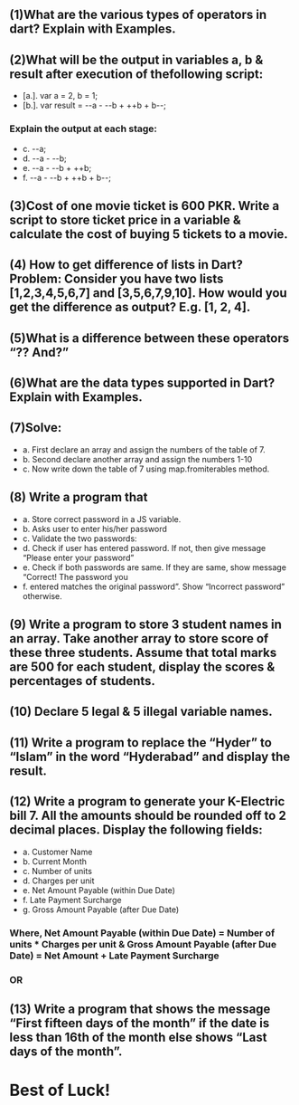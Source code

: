 ## (1)What are the various types of operators in dart? Explain with Examples.

## (2)What will be the output in variables a, b & result after execution of thefollowing script:

- [a.]. var a = 2, b = 1;
- [b.]. var result = --a - --b + ++b + b--;
### Explain the output at each stage:

- c. --a;
- d. --a - --b;
- e. --a - --b + ++b;
- f. --a - --b + ++b + b--;
## (3)Cost of one movie ticket is 600 PKR. Write a script to store ticket price in a variable & calculate the cost of buying 5 tickets to a movie.

## (4) How to get difference of lists in Dart? Problem: Consider you have two lists [1,2,3,4,5,6,7] and [3,5,6,7,9,10]. How would you get the difference as output? E.g. [1, 2, 4].

## (5)What is a difference between these operators “?? And?”

## (6)What are the data types supported in Dart? Explain with Examples.

## (7)Solve:
- a. First declare an array and assign the numbers of the table of 7.
- b. Second declare another array and assign the numbers 1-10
- c. Now write down the table of 7 using map.fromiterables method.

## (8) Write a program that
- a. Store correct password in a JS variable.
- b. Asks user to enter his/her password
- c. Validate the two passwords:
- d. Check if user has entered password. If not, then give message “Please enter your password”
- e. Check if both passwords are same. If they are same, show message “Correct! The password you
- f. entered matches the original password”. Show “Incorrect password” otherwise. 
## (9) Write a program to store 3 student names in an array. Take another array to store score of these three students. Assume that total marks are 500 for each student, display the scores & percentages of students.

## (10) Declare 5 legal & 5 illegal variable names.

## (11) Write a program to replace the “Hyder” to “Islam” in the word “Hyderabad” and display the result.

## (12) Write a program to generate your K-Electric bill 7. All the amounts should be rounded off to 2 decimal places. Display the following fields:
- a. Customer Name
- b. Current Month
- c. Number of units
- d. Charges per unit
- e. Net Amount Payable (within Due Date)
- f. Late Payment Surcharge
- g. Gross Amount Payable (after Due Date)
### Where, Net Amount Payable (within Due Date) = Number of units * Charges per unit & Gross Amount Payable (after Due Date) = Net Amount + Late Payment Surcharge

### OR

## (13) Write a program that shows the message “First fifteen days of the month” if the date is less than 16th of the month else shows “Last days of the month”.
# Best of Luck! 